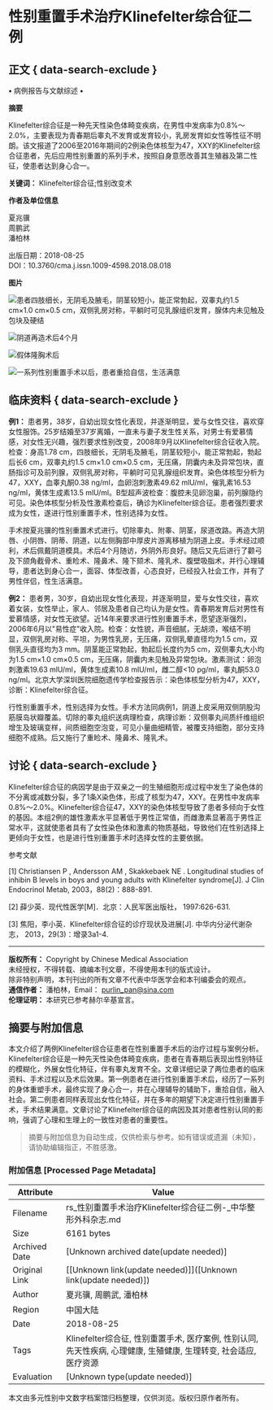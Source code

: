 # 性别重置手术治疗Klinefelter综合征二例

## 正文 { data-search-exclude }


**•** 病例报告与文献综述 **•**

**摘要**

Klinefelter综合征是一种先天性染色体畸变疾病，在男性中发病率为0.8%～2.0%，主要表现为青春期后睾丸不发育或发育较小，乳房发育如女性等性征不明朗。该文报道了2006至2016年期间的2例染色体核型为47，XXY的Klinefelter综合征患者，先后应用性别重置的系列手术，按照自身意愿改善其生殖器及第二性征，使患者达到身心合一。

**关键词：** Klinefelter综合征;性别改变术

**作者及单位信息**

夏兆骥  
周鹏武  
潘柏林  

出版日期：2018-08-25  
DOI：10.3760/cma.j.issn.1009-4598.2018.08.018  

**图片**

![患者四肢细长，无阴毛及腋毛，阴茎较短小，能正常勃起，双睾丸约1.5 cm×1.0 cm×0.5 cm，双侧乳房对称，平躺时可见乳腺组织发育，腺体内未见触及包块及硬结](data:image/svg+xml;base64,PHN2ZyB3aWR0aD0iMTYiIGhlaWdodD0iMTMiIHZpZXdCb3g9IjAgMCAxNiAxMyIgZmlsbD0ibm9uZSIgeG1sbnM9Imh0dHA6Ly93d3cudzMub3JnLzIwMDAvc3ZnIj4KPGcgY2xpcC1wYXRoPSJ1cmwoI2NsaXAwXzI2XzQ0MzE0KSI+CjxwYXRoIGQ9Ik0xNSAxM0gxQzAuNCAxMyAwIDEyLjYgMCAxMlYxQzAgMC40IDAuNCAwIDEgMEgxNUMxNS42IDAgMTYgMC40IDE2IDFWMTJDMTYgMTIuNiAxNS42IDEzIDE1IDEzWk0xIDFWMTJIMTVWMUgxWk0xIDAuNFV1IWIuRU5vTQZWIW5vdAIDIGIUQXIuDHXZFmxzMGwwLmJlcHJlczAWYi5IYXVhcmFxeHQ8bGicaCwgIjkwIFgiFT1tEhMZcmFydGxvbG5vdA==)

![阴道再造术后4个月](https://rs.yiigle.com/1d79b0b2-3077-4b23-b478-436d8cb84338)

![假体隆胸术后](https://rs.yiigle.com/ad25ed3e-6d59-4927-a63b-9c3bcba63ef0)

![一系列性别重置手术以后，患者重拾自信，生活满意](https://rs.yiigle.com/8e5d8480-cc7d-45b6-81fb-951aaa2b170c)

## 临床资料 { data-search-exclude }

**例1：** 患者男，38岁，自幼出现女性化表现，并逐渐明显，爱与女性交往，喜欢穿女性服饰。25岁结婚至37岁离婚，一直未与妻子发生性关系，对男士有爱慕情感，对女性无兴趣，强烈要求性别改变，2008年9月以Klinefelter综合征收入院。检查：身高1.78 cm，四肢细长，无阴毛及腋毛，阴茎较短小，能正常勃起，勃起后长6 cm，双睾丸约1.5 cm×1.0 cm×0.5 cm，无压痛，阴囊内未及异常包块，直肠指诊可及前列腺，双侧乳房对称，平躺时可见乳腺组织发育。染色体核型分析为47，XXY，血睾丸酮0.38 ng/ml，血卵泡刺激素49.62 mlU/ml，催乳素16.53 ng/ml，黄体生成素13.5 mlU/ml。B型超声波检查：腹腔未见卵泡巢，前列腺隐约可见。染色体核型分析及性激素检查后，确诊为Klinefelter综合征。患者强烈要求成为女性，遂进行性别重置手术，性别选择为女性。

手术按夏兆骥的性别重置术式进行。切除睾丸、附睾、阴茎，尿道改路。再造大阴唇、小阴唇、阴蒂、阴道，以左侧胸部中厚皮片游离移植为阴道上皮。手术经过顺利，术后佩戴阴道模具。术后4个月随访，外阴外形良好。随后又先后进行了颧弓及下颌角截骨术、重睑术、隆鼻术、隆下颏术、隆乳术、腹壁吸脂术，并行心理辅导，患者达到身心合一，面容、体型改善，心态良好，已经投入社会工作，并有了男性伴侣，性生活满意。

**例2：** 患者男，30岁，自幼出现女性化表现，并逐渐明显，爱与女性交往，喜欢着女装，女性举止，家人、邻居及患者自己均认为是女性。青春期发育后对男性有爱慕情感，对女性无欲望。近14年来要求进行性别重置手术，愿望逐渐强烈，2006年6月以"易性症"收入院。检查：女性貌，声音细腻，无胡须，喉结不明显，双侧乳房对称、平坦，为男性乳房，无压痛，双侧乳晕直径均为1.5 cm，双侧乳头直径均为3 mm。阴茎能正常勃起，勃起后长度约为5 cm，双侧睾丸大小均为1.5 cm×1.0 cm×0.5 cm，无压痛，阴囊内未见触及异常包块。激素测试：卵泡刺激素19.63 mlU/ml，黄体生成素10.8 mlU/ml，雌二醇<10 pg/ml，睾丸酮53.0 ng/ml。北京大学深圳医院细胞遗传学检查报告示：染色体核型分析为47，XXY，诊断：Klinefelter综合征。

行性别重置手术，性别选择为女性。手术方法同病例1，阴道上皮采用双侧阴股沟筋膜岛状瓣覆盖。切除的睾丸组织送病理检查，病理诊断：双侧睾丸间质纤维组织增生及玻璃变样，间质细胞空泡变，可见小量曲细精管，被覆支持细胞，部分支持细胞不成熟。后又施行了重睑术、隆鼻术、隆乳术。

## 讨论 { data-search-exclude }

Klinefelter综合征的病因学是由于双亲之一的生殖细胞形成过程中发生了染色体的不分离或减数分裂，多了1条X染色体，形成了核型为47，XXY。在男性中发病率0.8%～2.0%。Klinefelter综合征47，XXY的染色体核型导致了患者多倾向于女性的基因。本组2例的雄性激素水平显著低于男性正常值，而雌激素显著高于男性正常水平，这就使患者具有了女性染色体和激素的物质基础，导致他们在性别选择上更倾向于女性，也是进行性别重置手术时选择女性的主要依据。

参考文献

[1] Christiansen P , Andersson AM , Skakkebaek NE . Longitudinal studies of inhibin B levels in boys and young adults with Klinefelter syndrome[J]. J Clin Endocrinol Metab, 2003，88(2)：888-891.

[2] 薛少英．现代性医学[M]．北京：人民军医出版社， 1997:626-631.

[3] 焦阳，李小英．Klinefelter综合征的诊疗现状及进展[J]. 中华内分泌代谢杂志， 2013，29(3)：增录3a1-4.

---
 
**版权所有：** Copyright by Chinese Medical Association  
未经授权，不得转载、摘编本刊文章，不得使用本刊的版式设计。  
除非特别声明，本刊刊出的所有文章不代表中华医学会和本刊编委会的观点。  
**通信作者：** 潘柏林，Email： [purlin_pan@sina.com](mailto:purlin_pan@sina.com)  
**伦理证明：** 本研究已参考赫尔辛基宣言。
<!-- tcd_original_link https://rs.yiigle.com/cmaid/1061672 -->


## 摘要与附加信息

<!-- tcd_abstract -->
本文介绍了两例Klinefelter综合征患者在性别重置手术后的治疗过程与案例分析。Klinefelter综合征是一种先天性染色体畸变疾病，患者在青春期后表现出性别特征的模糊化，外展女性化特征，伴有睾丸发育不全。文章详细记录了两位患者的临床资料、手术过程以及术后效果。第一例患者在进行性别重置手术后，经历了一系列的身体重塑手术，最终实现了身心合一，并在心理辅导的辅助下，重拾自信，融入社会。第二例患者同样表现出女性化特征，并在多年的期望下决定进行性别重置手术，手术结果满意。文章讨论了Klinefelter综合征的病因及其对患者性别认同的影响，强调了心理和生理上的一致性对患者的重要性。
<!-- tcd_abstract_end -->

> 摘要与附加信息为自动生成，仅供检索与参考。如有错误或遗漏（未知），请协助编辑指正，不胜感激。

### 附加信息 [Processed Page Metadata]

| Attribute       | Value                                  |
|-----------------|----------------------------------------|
| Filename        | rs_性别重置手术治疗Klinefelter综合征二例-_中华整形外科杂志.md                             |
| Size            | 6161 bytes                           |
| Archived Date   | [Unknown archived date(update needed)]                             |
| Original Link   | [[Unknown link(update needed)]]([Unknown link(update needed)])                       |
| Author          | 夏兆骥, 周鹏武, 潘柏林                               |
| Region          | 中国大陆                               |
| Date            | 2018-08-25                                 |
| Tags            | Klinefelter综合征, 性别重置手术, 医疗案例, 性别认同, 先天性疾病, 心理健康, 生殖健康, 生理转变, 社会适应, 医疗资源                                 |
| Evaluation            | [Unknown type(update needed)]                                 |
<!-- tcd_table_end -->

本文由多元性别中文数字档案馆归档整理，仅供浏览。版权归原作者所有。
